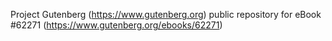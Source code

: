 Project Gutenberg (https://www.gutenberg.org) public repository for eBook #62271 (https://www.gutenberg.org/ebooks/62271)
